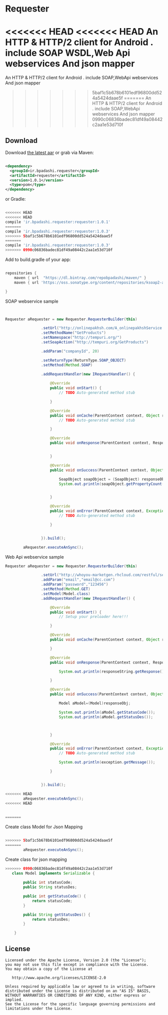 Requester
======

<<<<<<< HEAD
<<<<<<< HEAD
An HTTP & HTTP/2 client for Android . include SOAP WSDL,Web Api webservices And json mapper
=======
An HTTP & HTTP/2 client for Android . include SOAP,WebApi webservices And json mapper
>>>>>>> 5baf1c5b678b6101edf96800dd524a5424daae5f
=======
An HTTP & HTTP/2 client for Android . include SOAP,WebApi webservices And json mapper
>>>>>>> 0990c06836badec81df49a08442c2aa1e53d710f


Download
--------

Download [the latest aar][3] or grab via Maven:
```xml

<dependency>
  <groupId>ir.bpadashi.requester</groupId>
  <artifactId>requester</artifactId>
  <version>1.0.1</version>
  <type>pom</type>
</dependency>
```
or Gradle:
```groovy

<<<<<<< HEAD
<<<<<<< HEAD
compile 'ir.bpadashi.requester:requester:1.0.1'
=======
compile 'ir.bpadashi.requester:requester:1.0.3'
>>>>>>> 5baf1c5b678b6101edf96800dd524a5424daae5f
=======
compile 'ir.bpadashi.requester:requester:1.0.3'
>>>>>>> 0990c06836badec81df49a08442c2aa1e53d710f
```
Add to build.gradle of your app:
```groovy

repositories {
    maven { url  "https://dl.bintray.com/repobpadashi/maven/" }
    maven { url 'https://oss.sonatype.org/content/repositories/ksoap2-android-releases' }

}
```


SOAP webservice sample
```java


Requester aRequester = new Requester.RequesterBuilder(this)

                .setUrl("http://onlinepakhsh.com/A_onlinepakhshService.asmx?WSDL")
                .setMethodName("GetProducts")
                .setNamespace("http://tempuri.org/")
                .setSoapAction("http://tempuri.org/GetProducts")

                .addParam("companyId", 20)

                .setReturnType(ReturnType.SOAP_OBJECT)
                .setMethod(Method.SOAP)
                
                .addRequestHandler(new IRequestHandler() {

                    @Override
                    public void onStart() {
                        // TODO Auto-generated method stub

                    }

                    @Override
                    public void onCache(ParentContext context, Object responseObj) {
                        // TODO Auto-generated method stub

                    }

                    @Override
                    public void onResponse(ParentContext context, ResponseString response) {


                    }

                    @Override
                    public void onSuccess(ParentContext context, Object responseObj, boolean hasCache) {

                        SoapObject soapObject = (SoapObject) responseObj;
                        System.out.println(soapObject.getPropertyCount());


                    }

                    @Override
                    public void onError(ParentContext context, Exception exception, String exceptionFarsi) {
                        // TODO Auto-generated method stub

                    }


                }).build();

        aRequester.executeAnSync();
```

Web Api webservice sample
```java
Requester aRequester = new Requester.RequesterBuilder(this)

                .setUrl("http://whoyou-marketgen.rhcloud.com/restful/services/reg")
                .addParam("email","email@cc.com")
                .addParam("password","123456")
                .setMethod(Method.GET)
                .setModel(Model.class)
                .addRequestHandler(new IRequestHandler() {

                    @Override
                    public void onStart() {
                        // Setup your preloader here!!!

                    }

                    @Override
                    public void onCache(ParentContext context, Object responseObj) {

                    }

                    @Override
                    public void onResponse(ParentContext context, ResponseString responseString) {

                        System.out.println(responseString.getResponse());

                    }

                    @Override
                    public void onSuccess(ParentContext context, Object responseObj, boolean hasCache) {

                        Model aModel=(Model)responseObj;

                        System.out.println(aModel.getStatusCode());
                        System.out.println(aModel.getStatusDes());



                    }

                    @Override
                    public void onError(ParentContext context, Exception exception, String exceptionFarsi) {
                        // TODO Auto-generated method stub

                        System.out.println(exception.getMessage());

                    }


                }).build();

<<<<<<< HEAD
        aRequester.executeAnSync();
<<<<<<< HEAD
        
        
=======

```

Create class Model for Json Mapping
```java

>>>>>>> 5baf1c5b678b6101edf96800dd524a5424daae5f
=======
        aRequester.executeAnSync();        
```
Create class for json mapping
```java
>>>>>>> 0990c06836badec81df49a08442c2aa1e53d710f
   class Model implements Serializable {
   
        public int statusCode;
        public String statusDes;

        public int getStatusCode() {
            return statusCode;
        }

        public String getStatusDes() {
            return statusDes;
        }

    }
```


License
-------

    Licensed under the Apache License, Version 2.0 (the "License");
    you may not use this file except in compliance with the License.
    You may obtain a copy of the License at

       http://www.apache.org/licenses/LICENSE-2.0

    Unless required by applicable law or agreed to in writing, software
    distributed under the License is distributed on an "AS IS" BASIS,
    WITHOUT WARRANTIES OR CONDITIONS OF ANY KIND, either express or implied.
    See the License for the specific language governing permissions and
    limitations under the License.


 [1]: http://square.github.io/okhttp
 [2]: https://github.com/square/okhttp/wiki
 [3]: https://dl.bintray.com/repobpadashi/maven/ir/bpadashi/requester/requester/1.0.1/requester-1.0.1.aar
 [4]: https://search.maven.org/remote_content?g=com.squareup.okhttp3&a=mockwebserver&v=LATEST
 [snap]: https://oss.sonatype.org/content/repositories/snapshots/
